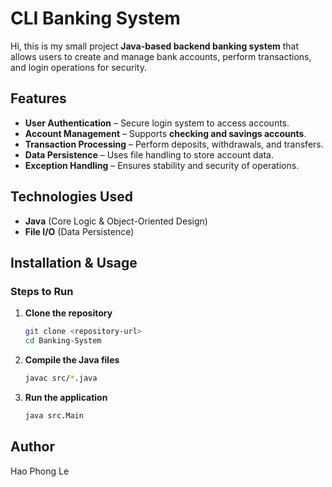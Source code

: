 # CLI Banking System
Hi, this is my small project **Java-based backend banking system** that allows users to create and manage bank accounts, perform transactions, and login operations for security.

## Features
- **User Authentication** – Secure login system to access accounts.
- **Account Management** – Supports **checking and savings accounts**.
- **Transaction Processing** – Perform deposits, withdrawals, and transfers.
- **Data Persistence** – Uses file handling to store account data.
- **Exception Handling** – Ensures stability and security of operations.

## Technologies Used
- **Java** (Core Logic & Object-Oriented Design)
- **File I/O** (Data Persistence)

## Installation & Usage

### Steps to Run
1. **Clone the repository**
   ```sh
   git clone <repository-url>
   cd Banking-System
   ```
2. **Compile the Java files**
   ```sh
   javac src/*.java
   ```
3. **Run the application**
   ```sh
   java src.Main
   ```

## Author
Hao Phong Le

